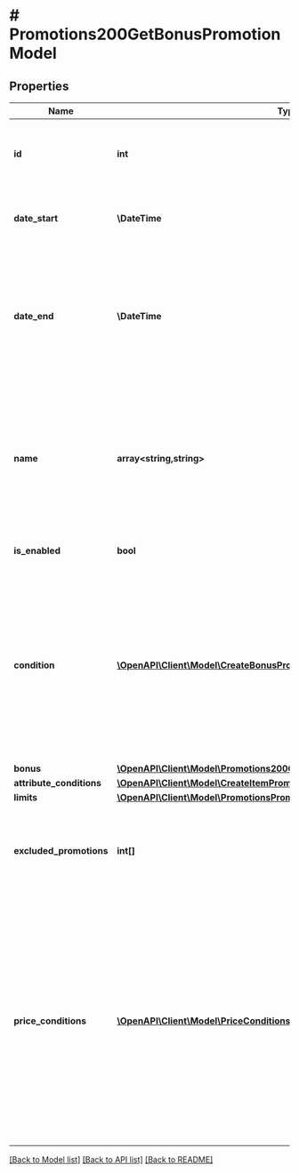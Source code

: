 # # Promotions200GetBonusPromotionModel

## Properties

Name | Type | Description | Notes
------------ | ------------- | ------------- | -------------
**id** | **int** | Promotion ID. Unique promotion identifier within the project. | [optional]
**date_start** | **\DateTime** | Date when your promotion will be started. | [optional]
**date_end** | **\DateTime** | Date when your promotion will be finished. Can be &#x60;null&#x60;. If &#x60;date_end&#x60; is &#x60;null&#x60;, promotion will be unlimited by time. | [optional]
**name** | **array<string,string>** | Name of promotion. Should contain key/value pairs where key is a locale with \&quot;^[a-z]{2}-[A-Z]{2}$\&quot; format, value is string. | [optional]
**is_enabled** | **bool** |  | [optional] [default to true]
**condition** | [**\OpenAPI\Client\Model\CreateBonusPromotionRequestConditionInner[]**](CreateBonusPromotionRequestConditionInner.md) | Set of items required to be included in the purchase for applying a promotion. If this parameters is &#x60;null&#x60;, a promotion will be applied to any purchases within a project. | [optional]
**bonus** | [**\OpenAPI\Client\Model\Promotions200GetBonusPromotionModelBonusInner[]**](Promotions200GetBonusPromotionModelBonusInner.md) |  | [optional]
**attribute_conditions** | [**\OpenAPI\Client\Model\CreateItemPromotionRequestAttributeConditionsInner**](CreateItemPromotionRequestAttributeConditionsInner.md) |  | [optional]
**limits** | [**\OpenAPI\Client\Model\PromotionsPromotionLimitsResponse**](PromotionsPromotionLimitsResponse.md) |  | [optional]
**excluded_promotions** | **int[]** | List of promotion IDs to exclude when applying this promotion. &lt;br&gt;Example: &#x60;[12, 789]&#x60; | [optional]
**price_conditions** | [**\OpenAPI\Client\Model\PriceConditionsItems[]**](PriceConditionsItems.md) | Array of objects with conditions that set the price range for applying the promotion.&lt;br&gt; The promotion applies only to items whose price meets all the conditions in the array. If you pass this array, set the value of the [condition](/api/shop-builder/operation/create-bonus-promotion/#!path&#x3D;condition&amp;t&#x3D;request) object to &#x60;null&#x60;. | [optional]

[[Back to Model list]](../../README.md#models) [[Back to API list]](../../README.md#endpoints) [[Back to README]](../../README.md)
